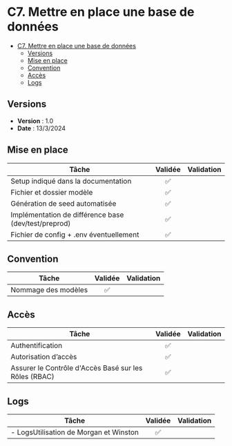 # C7. Mettre en place une base de données

- [C7. Mettre en place une base de données](#c7-mettre-en-place-une-base-de-données)
  - [Versions](#versions)
  - [Mise en place](#mise-en-place)
  - [Convention](#convention)
  - [Accès](#accès)
  - [Logs](#logs)

## Versions

- **Version** : 1.0
- **Date** : 13/3/2024

## Mise en place

| Tâche                                                | Validée | Validation |
| ---------------------------------------------------- | :-----: | ---------- |
| Setup indiqué dans la documentation                  |   ✅    |            |
| Fichier et dossier modèle                            |   ✅    |            |
| Génération de seed automatisée                       |   ✅    |            |
| Implémentation de différence base (dev/test/preprod) |   ✅    |            |
| Fichier de config + .env éventuellement              |   ✅    |            |

## Convention

| Tâche               | Validée | Validation |
| ------------------- | :-----: | ---------- |
| Nommage des modèles |   ✅    |            |

## Accès

| Tâche                                                 | Validée | Validation |
| ----------------------------------------------------- | :-----: | ---------- |
| Authentification                                      |   ✅    |            |
| Autorisation d’accès                                  |   ✅    |            |
| Assurer le Contrôle d'Accès Basé sur les Rôles (RBAC) |   ✅    |            |

## Logs

| Tâche                                  | Validée | Validation |
| -------------------------------------- | :-----: | ---------- |
| - LogsUtilisation de Morgan et Winston |   ✅     |            |

